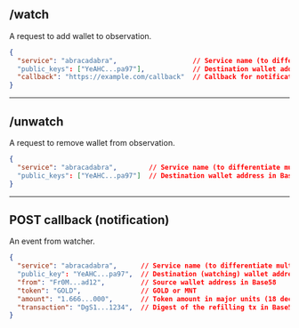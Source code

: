 ## /watch
A request to add wallet to observation.
```json
{
  "service": "abracadabra",                   // Service name (to differentiate multiple requestors): 1..64
  "public_keys": ["YeAHC...pa97"],            // Destination wallet address in Base58
  "callback": "https://example.com/callback"  // Callback for notification: 1..256
}
```

---
## /unwatch
A request to remove wallet from observation.
```json
{
  "service": "abracadabra",        // Service name (to differentiate multiple requestors): 1..64
  "public_keys": ["YeAHC...pa97"]  // Destination wallet address in Base58
}
```

---

## POST callback (notification)
An event from watcher.
```json
{
  "service": "abracadabra",      // Service name (to differentiate multiple requestors): 1..64
  "public_key": "YeAHC...pa97",  // Destination (watching) wallet address in Base58
  "from": "Fr0M...ad12",         // Source wallet address in Base58
  "token": "GOLD",               // GOLD or MNT
  "amount": "1.666...000",       // Token amount in major units (18 decimal places)
  "transaction": "DgS1...1234",  // Digest of the refilling tx in Base58
}
```
